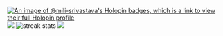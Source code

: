<!-- ### Hi there 👋 -->

<!--
**Mili2526/mili2526** is a ✨ _special_ ✨ repository because its `README.md` (this file) appears on your GitHub profile.

Here are some ideas to get you started:

- 🔭 I’m currently working on ...
- 🌱 I’m currently learning ...
- 👯 I’m looking to collaborate on ...
- 🤔 I’m looking for help with ...
- 💬 Ask me about ...
- 📫 How to reach me: ...
- 😄 Pronouns: ...
- ⚡ Fun fact: ...
-->


[![An image of @mili-srivastava's Holopin badges, which is a link to view their full Holopin profile](https://holopin.me/mili-srivastava)](https://holopin.io/@mili-srivastava)
<img src="https://github-readme-stats.vercel.app/api?username=mili-srivastava&show_icons=true&theme=radical" />
<img src="https://github-readme-streak-stats.herokuapp.com/?user=mili-srivastava&show_icons=true&theme=radical" alt="streak stats" />
<img src="https://github-readme-stats.vercel.app/api/top-langs/?username=mili-srivastava&show_icons=true&theme=radical" />
